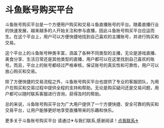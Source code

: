 # 斗鱼账号购买平台

斗鱼账号购买平台是一个方便用户购买和交易斗鱼直播账号的平台。随着直播行业的快速发展，越来越多的人开始关注和参与直播，因此斗鱼账号购买平台应运而生。在这个平台上，用户可以方便快捷地找到自己喜欢的主播账号，并进行购买和交易。

这个平台上的斗鱼账号种类丰富，涵盖了各种不同类型的主播，无论是游戏直播、美食分享、生活日常还是其他类型的直播，用户都可以在这里找到自己喜欢的账号。而且，平台上的账号都经过严格审核，保证账号的真实性和可靠性，用户可以放心购买和交易。

除了方便快捷的交易流程之外，斗鱼账号购买平台也提供了专业的客服团队，为用户在购买和交易过程中提供全程的支持和帮助。无论是购买疑问还是交易问题，用户都可以随时联系客服进行咨询，获得及时的帮助。

总的来说，斗鱼账号购买平台为广大用户提供了一个方便快捷、安全可靠的购买和交易平台，让用户能够更好地享受直播带来的乐趣和快乐。

更多关于斗鱼账号购买平台 请通过✈与我们联系,感谢阅读！[点我联系✈](https://my.G208.com)